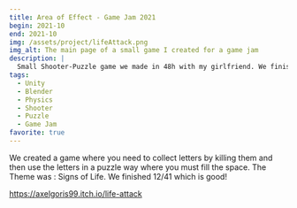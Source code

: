 ```yaml
---
title: Area of Effect - Game Jam 2021
begin: 2021-10
end: 2021-10
img: /assets/project/lifeAttack.png
img_alt: The main page of a small game I created for a game jam
description: |
  Small Shooter-Puzzle game we made in 48h with my girlfriend. We finished 12/41!
tags:
  - Unity
  - Blender
  - Physics
  - Shooter
  - Puzzle
  - Game Jam
favorite: true
---
```

We created a game where you need to collect letters by killing them and then use the letters in a puzzle way where you must fill the space. The Theme was : Signs of Life. We finished 12/41 which is good!

<https://axelgoris99.itch.io/life-attack>
